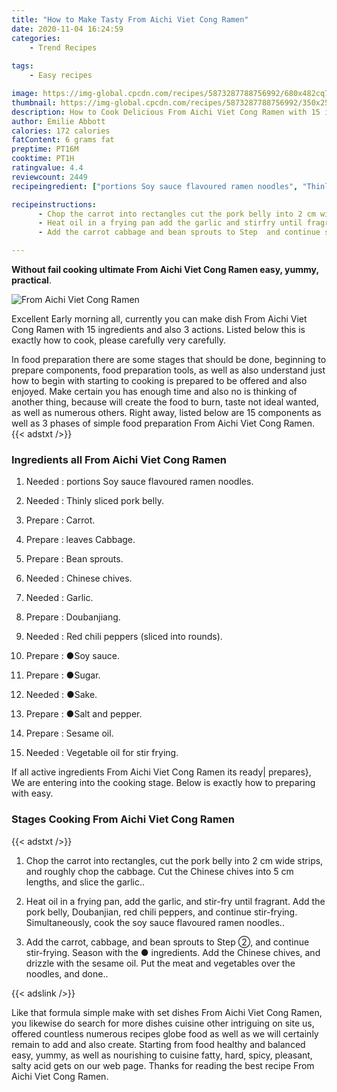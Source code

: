 ```yaml
---
title: "How to Make Tasty From Aichi Viet Cong Ramen"
date: 2020-11-04 16:24:59
categories:
    - Trend Recipes
    
tags:
    - Easy recipes

image: https://img-global.cpcdn.com/recipes/5873287788756992/680x482cq70/from-aichi-viet-cong-ramen-recipe-main-photo.jpg
thumbnail: https://img-global.cpcdn.com/recipes/5873287788756992/350x250cq70/from-aichi-viet-cong-ramen-recipe-main-photo.jpg
description: How to Cook Delicious From Aichi Viet Cong Ramen with 15 ingredients and 3 stages of easy cooking.
author: Emilie Abbott
calories: 172 calories
fatContent: 6 grams fat
preptime: PT16M
cooktime: PT1H
ratingvalue: 4.4
reviewcount: 2449
recipeingredient: ["portions Soy sauce flavoured ramen noodles", "Thinly sliced pork belly", "Carrot", "leaves Cabbage", "Bean sprouts", "Chinese chives", "Garlic", "Doubanjiang", "Red chili peppers sliced into rounds", "Soy sauce", "Sugar", "Sake", "Salt and pepper", "Sesame oil", "Vegetable oil for stir frying"]

recipeinstructions: 
      - Chop the carrot into rectangles cut the pork belly into 2 cm wide strips and roughly chop the cabbage Cut the Chinese chives into 5 cm lengths and slice the garlic 
      - Heat oil in a frying pan add the garlic and stirfry until fragrant Add the pork belly Doubanjian red chili peppers and continue stirfrying Simultaneously cook the soy sauce flavoured ramen noodles 
      - Add the carrot cabbage and bean sprouts to Step  and continue stirfrying Season with the  ingredients Add the Chinese chives and drizzle with the sesame oil Put the meat and vegetables over the noodles and done

---
```




**Without fail cooking ultimate From Aichi Viet Cong Ramen easy, yummy, practical**. 


![From Aichi Viet Cong Ramen](https://img-global.cpcdn.com/recipes/5873287788756992/680x482cq70/from-aichi-viet-cong-ramen-recipe-main-photo.jpg "From Aichi Viet Cong Ramen")




Excellent Early morning all, currently you can make dish From Aichi Viet Cong Ramen with 15 ingredients and also 3 actions. Listed below this is exactly how to cook, please carefully very carefully.

In food preparation there are some stages that should be done, beginning to prepare components, food preparation tools, as well as also understand just how to begin with starting to cooking is prepared to be offered and also enjoyed. Make certain you has enough time and also no is thinking of another thing, because will create the food to burn, taste not ideal wanted, as well as numerous others. Right away, listed below are 15 components as well as 3 phases of simple food preparation From Aichi Viet Cong Ramen.
{{< adstxt />}}

### Ingredients all From Aichi Viet Cong Ramen


1. Needed  : portions Soy sauce flavoured ramen noodles.

1. Needed  : Thinly sliced pork belly.

1. Prepare  : Carrot.

1. Prepare  : leaves Cabbage.

1. Prepare  : Bean sprouts.

1. Needed  : Chinese chives.

1. Needed  : Garlic.

1. Prepare  : Doubanjiang.

1. Needed  : Red chili peppers (sliced into rounds).

1. Prepare  : ●Soy sauce.

1. Prepare  : ●Sugar.

1. Needed  : ●Sake.

1. Prepare  : ●Salt and pepper.

1. Prepare  : Sesame oil.

1. Needed  : Vegetable oil for stir frying.



If all active ingredients From Aichi Viet Cong Ramen its ready| prepares}, We are entering into the cooking stage. Below is exactly how to preparing with easy.

### Stages Cooking From Aichi Viet Cong Ramen

{{< adstxt />}}


1. Chop the carrot into rectangles, cut the pork belly into 2 cm wide strips, and roughly chop the cabbage. Cut the Chinese chives into 5 cm lengths, and slice the garlic..



1. Heat oil in a frying pan, add the garlic, and stir-fry until fragrant. Add the pork belly, Doubanjian, red chili peppers, and continue stir-frying. Simultaneously, cook the soy sauce flavoured ramen noodles..



1. Add the carrot, cabbage, and bean sprouts to Step ②, and continue stir-frying. Season with the ● ingredients. Add the Chinese chives, and drizzle with the sesame oil. Put the meat and vegetables over the noodles, and done..





{{< adslink />}}

Like that formula simple make with set dishes From Aichi Viet Cong Ramen, you likewise do search for more dishes cuisine other intriguing on site us, offered countless numerous recipes globe food as well as we will certainly remain to add and also create. Starting from food healthy and balanced easy, yummy, as well as nourishing to cuisine fatty, hard, spicy, pleasant, salty acid gets on our web page. Thanks for reading the best recipe From Aichi Viet Cong Ramen.

